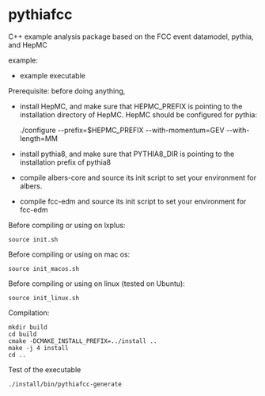 pythiafcc
============

C++ example analysis package based on the FCC event datamodel,
pythia, and HepMC

example:
- example executable


Prerequisite: before doing anything,

- install HepMC, and make sure that HEPMC_PREFIX is pointing to the installation directory of HepMC. HepMC should be configured for pythia:

     ./configure --prefix=$HEPMC_PREFIX --with-momentum=GEV --with-length=MM

- install pythia8, and make sure that PYTHIA8_DIR is pointing to the installation prefix of pythia8

- compile albers-core and source its init script to set your environment for albers.

- compile fcc-edm and source its init script to set your environment for fcc-edm

Before compiling or using on lxplus:

    source init.sh

Before compiling or using on mac os: 

    source init_macos.sh

Before compiling or using on linux (tested on Ubuntu):

    source init_linux.sh

Compilation:

    mkdir build
    cd build
    cmake -DCMAKE_INSTALL_PREFIX=../install ..
    make -j 4 install
    cd ..

Test of the executable

    ./install/bin/pythiafcc-generate   

